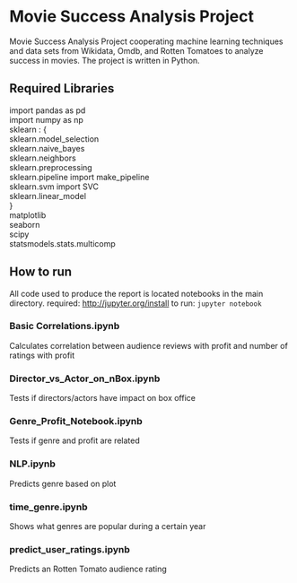 # Movie Success Analysis Project

Movie Success Analysis Project cooperating machine learning techniques and data sets from Wikidata, Omdb, and Rotten Tomatoes to analyze success in movies. The project is written in Python.

## Required Libraries

import pandas as pd <br />
import numpy as np <br />
sklearn : {<br />
sklearn.model_selection <br />
sklearn.naive_bayes <br />
sklearn.neighbors <br />
sklearn.preprocessing <br />
sklearn.pipeline import make_pipeline <br />
sklearn.svm import SVC <br />
sklearn.linear_model <br />
} <br />
matplotlib <br />
seaborn <br />
scipy <br />
statsmodels.stats.multicomp <br />


## How to run
All code used to produce the report is located notebooks in the main directory.
required: http://jupyter.org/install
to run:
`jupyter notebook`
### Basic Correlations.ipynb
Calculates correlation between audience reviews with profit and number of ratings with profit
### Director_vs_Actor_on_nBox.ipynb
Tests if directors/actors have impact on box office
### Genre_Profit_Notebook.ipynb
Tests if genre and profit are related
### NLP.ipynb
Predicts genre based on plot
### time_genre.ipynb
Shows what genres are popular during a certain year
### predict_user_ratings.ipynb
Predicts an Rotten Tomato audience rating


